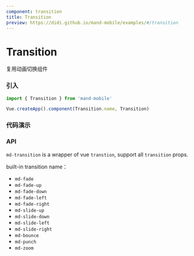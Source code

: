 ```yaml
---
component: transition
title: Transition
preview: https://didi.github.io/mand-mobile/examples/#/transition
---
```


# Transition


复用动画切换组件

### 引入

```javascript
import { Transition } from 'mand-mobile'

Vue.createApp().component(Transition.name, Transition)
```

### 代码演示
<!-- DEMO -->

### API
`md-transition` is a wrapper of vue `transtion`, support all `transition` props.

built-in transition name：

- `md-fade`
- `md-fade-up`
- `md-fade-down`
- `md-fade-left`
- `md-fade-right`
- `md-slide-up`
- `md-slide-down`
- `md-slide-left`
- `md-slide-right`
- `md-bounce`
- `md-punch`
- `md-zoom`

